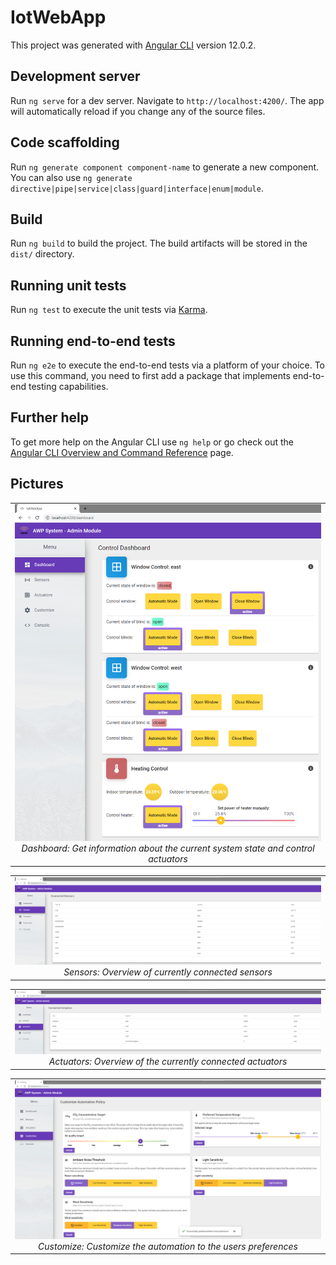 # IotWebApp

This project was generated with [Angular CLI](https://github.com/angular/angular-cli) version 12.0.2.

## Development server

Run `ng serve` for a dev server. Navigate to `http://localhost:4200/`. The app will automatically reload if you change any of the source files.

## Code scaffolding

Run `ng generate component component-name` to generate a new component. You can also use `ng generate directive|pipe|service|class|guard|interface|enum|module`.

## Build

Run `ng build` to build the project. The build artifacts will be stored in the `dist/` directory.

## Running unit tests

Run `ng test` to execute the unit tests via [Karma](https://karma-runner.github.io).

## Running end-to-end tests

Run `ng e2e` to execute the end-to-end tests via a platform of your choice. To use this command, you need to first add a package that implements end-to-end testing capabilities.

## Further help

To get more help on the Angular CLI use `ng help` or go check out the [Angular CLI Overview and Command Reference](https://angular.io/cli) page.

## Pictures

<table style="width:100%;">
  <tr valign="top">
    <td align="center">
      <a target="_blank"><img src="../../graphics/web_app/website_dash_big.png" title="Dashboard"></a>
    <em>Dashboard: Get information about the current system state and control actuators</em>
    </td>
  </tr>
</table>

<table style="width:100%;">
  <tr valign="top">
    <td align="center">
      <a target="_blank"><img src="../../graphics/web_app/sensors.png" title="Sensor Overview"></a>
    <em>Sensors: Overview of currently connected sensors</em>
    </td>
  </tr>
</table>

<table style="width:100%;">
  <tr valign="top">
    <td align="center">
      <a target="_blank"><img src="../../graphics/web_app/actuators.png" title="Actuators Overview"></a>
    <em>Actuators: Overview of the currently connected actuators</em>
    </td>
  </tr>
</table>

<table style="width:100%;">
  <tr valign="top">
    <td align="center">
      <a target="_blank"><img src="../../graphics/web_app/automation_preference.png" title="User preferences"></a>
    <em>Customize: Customize the automation to the users preferences</em>
    </td>
  </tr>
</table>
